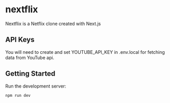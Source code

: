 # nextflix

Nextflix is a Netflix clone created with Next.js

## API Keys

You will need to create and set YOUTUBE_API_KEY in .env.local for fetching data from YouTube api.

## Getting Started

Run the development server:

```bash
npm run dev
```
